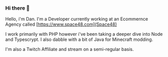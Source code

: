 ### Hi there 👋
Hello, i'm Dan. I'm a Developer currently working at an Ecommernce Agency called [https://www.space48.com](Space48)

I work primarily with PHP however i've been taking a deeper dive into Node and Typescrypt. I also dabble with a bit of Java for Minecraft modding.

I'm also a Twitch Affiliate and stream on a semi-regular basis.

<!--
**DanCarlyon/DanCarlyon** is a ✨ _special_ ✨ repository because its `README.md` (this file) appears on your GitHub profile.

Here are some ideas to get you started:

- 🔭 I’m currently working on ...
- 🌱 I’m currently learning ...
- 👯 I’m looking to collaborate on ...
- 🤔 I’m looking for help with ...
- 💬 Ask me about ...
- 📫 How to reach me: ...
- 😄 Pronouns: ...
- ⚡ Fun fact: ...
-->
